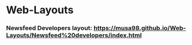 # Web-Layouts

### Newsfeed Developers layout: https://musa98.github.io/Web-Layouts/Newsfeed%20developers/index.html
